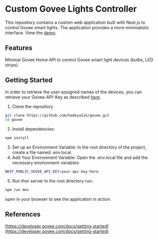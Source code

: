 
# Custom Govee Lights Controller
This repository contains a custom web application built with Next.js to control Govee smart lights. The application provides a more minimalistic interface. View the [demo](https://govee-kohl.vercel.app/demo).

## Features 
Minimal Govee Home API to control Govee smart light devices (bulbs, LED strips).

## Getting Started
in order to retrieve the user-assigned names of the devices, you can retrieve your Govee-API-Key as described [here](https://developer.govee.com/reference/apply-you-govee-api-key). 

1. Clone the repository
```bash
git clone https://github.com/hadeya3ik/govee.git
cd govee
```
2. Install dependencies:
```bash
npm install
```
3. Set up an Environment Variable:
In the root directory of the project, create a file named .env.local.
4. Add Your Environment Variable:
Open the .env.local file and add the necessary environment variables:
```bash
NEXT_PUBLIC_GOVEE_API_KEY=your-api-key-here
```
5. Run ther server
In the root directory run:
```bash
npm run dev
```
open [](http://localhost:3000) in your browser to see the application in action.

## References 
[https://developer.govee.com/docs/getting-started](https://developer.govee.com/docs/getting-started)
